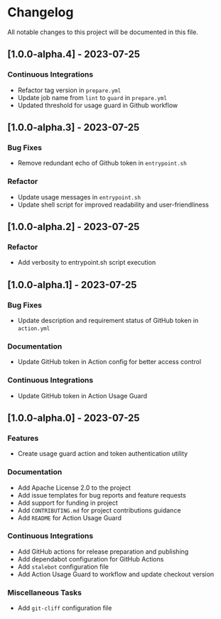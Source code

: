 # Changelog

All notable changes to this project will be documented in this file.

## [1.0.0-alpha.4] - 2023-07-25

### <!-- 07 -->Continuous Integrations

- Refactor tag version in `prepare.yml`
- Update job name from `lint` to `guard` in `prepare.yml`
- Updated threshold for usage guard in Github workflow

## [1.0.0-alpha.3] - 2023-07-25

### <!-- 02 -->Bug Fixes

- Remove redundant echo of Github token in `entrypoint.sh`

### <!-- 04 -->Refactor

- Update usage messages in `entrypoint.sh`
- Update shell script for improved readability and user-friendliness

## [1.0.0-alpha.2] - 2023-07-25

### <!-- 04 -->Refactor

- Add verbosity to entrypoint.sh script execution

## [1.0.0-alpha.1] - 2023-07-25

### <!-- 02 -->Bug Fixes

- Update description and requirement status of GitHub token in `action.yml`

### <!-- 05 -->Documentation

- Update GitHub token in Action config for better access control

### <!-- 07 -->Continuous Integrations

- Update GitHub token in Action Usage Guard

## [1.0.0-alpha.0] - 2023-07-25

### <!-- 01 -->Features

- Create usage guard action and token authentication utility

### <!-- 05 -->Documentation

- Add Apache License 2.0 to the project
- Add issue templates for bug reports and feature requests
- Add support for funding in project
- Add `CONTRIBUTING.md` for project contributions guidance
- Add `README` for Action Usage Guard

### <!-- 07 -->Continuous Integrations

- Add GitHub actions for release preparation and publishing
- Add dependabot configuration for GitHub Actions
- Add `stalebot` configuration file
- Add Action Usage Guard to workflow and update checkout version

### <!-- 08 -->Miscellaneous Tasks

- Add `git-cliff` configuration file

<!-- generated by git-cliff -->
